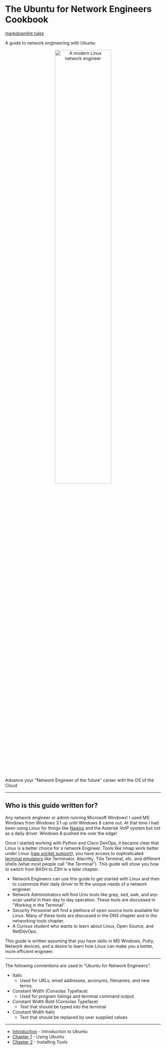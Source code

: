 # The Ubuntu for Network Engineers Cookbook<!-- omit from toc -->

[markdownlint rules](https://marketplace.visualstudio.com/items?itemName=DavidAnson.vscode-markdownlint)

A guide to network engineering with Ubuntu

<p align="center" width="100%">
    <img width="60%" src="https://github.com/rikosintie/Ubuntu4NetworkEngineers/blob/main/images/penquin.jpg" alt="A modern Linux network engineer">
</p>

Advance your “Network Engineer of the future” career with the OS of the Cloud

----------------------------------------------------------------

## Who is this guide written for?

Any network engineer or admin running Microsoft Windows! I used MS Windows from Windows 3.1 up until Windows 8 came out. At that time I had been using Linux for things like [Nagios](https://www.nagios.org/downloads/nagios-core/) and the Asterisk VoIP system but not as a daily driver. Windows 8 pushed me over the edge!

Once I started working with Python and Cisco DevOps, it became clear that Linux is a better choice for a network Engineer. Tools like nmap work better under Linux ([raw socket support](https://antonio-cooler.gitbook.io/coolervoid-tavern/port-knocking-from-the-scratch)), you have access to sophisticated [terminal emulators](https://itsfoss.com/linux-terminal-emulators/) like Terminator, Alacritty, Tilix Terminal, etc. and different shells (what most people call "the Terminal"). This guide will show you how to switch from BASH to ZSH in a later chapter.

* Network Engineers can use this guide to get started with Linux and then to customize their daily driver to fit the unique needs of a network engineer.
* Network Administrators will find Unix tools like grep, sed, awk, and arp-scan useful in their day to day operation. These tools are discussed in "Working in the Terminal".
* Security Personnel will find a plethora of open source tools available for Linux. Many of these tools are discussed in the DNS chapter and in the networking tools chapter.
* A Curious student who wants to learn about Linux, Open Source, and NetDevOps.

This guide is written assuming that you have skills in MS Windows, Putty, Network devices, and a desire to learn how Linux can make you a better, more efficient engineer.

----------------------------------------------------------------

The following conventions are used in “Ubuntu for Network Engineers”:

* Italic
  * Used for URLs, email addresses, acronyms, filenames, and new terms.
* Constant Width (Consolas Typeface)
  * Used for program listings and terminal command output
* Constant Width Bold (Consolas Typeface)
  * Text that should be typed into the terminal
* Constant Width Italic
  * Text that should be replaced by user supplied values

----------------------------------------------------------------

* [Introduction](https://github.com/rikosintie/Ubuntu4NetworkEngineers/blob/main/Introduction.md) - Introduction to Ubuntu
* [Chapter 1](https://github.com/rikosintie/Ubuntu4NetworkEngineers/blob/main/Ch01-Using-Ubuntu.md) - Using Ubuntu
* [Chapter 2](https://github.com/rikosintie/Ubuntu4NetworkEngineers/blob/main/CH02-Install-Tools.md) - Installing Tools
